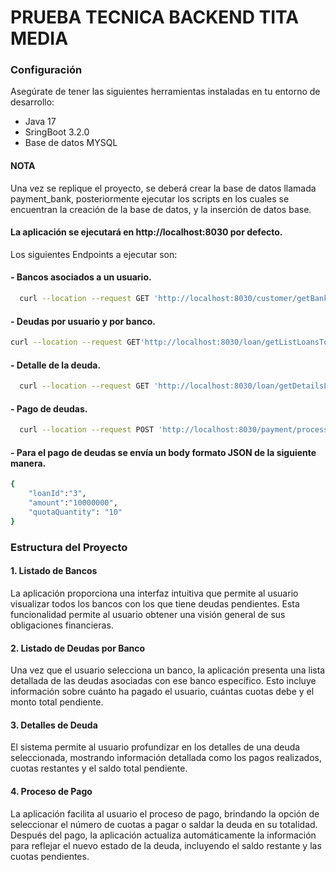 # PRUEBA TECNICA BACKEND TITA MEDIA

### Configuración
Asegúrate de tener las siguientes herramientas instaladas en tu entorno de desarrollo:
* Java 17
* SringBoot 3.2.0
* Base de datos MYSQL
#### NOTA
Una vez se replique el proyecto, se deberá crear la base de datos llamada payment_bank, posteriormente ejecutar los scripts en los cuales se encuentran la creación de la base de datos, y la inserción de datos base.
####  La aplicación se ejecutará en http://localhost:8030 por defecto.
Los siguientes Endpoints a ejecutar son:

#### - Bancos asociados a un usuario.
```bash
  curl --location --request GET 'http://localhost:8030/customer/getBanksForUser?dni=11223344'
  ```
#### - Deudas por usuario y por banco.
```bash
curl --location --request GET'http://localhost:8030/loan/getListLoansToBank?dni=11223344&bankId=3'
  ```
#### - Detalle de la deuda.
```bash
  curl --location --request GET 'http://localhost:8030/loan/getDetailsLoan?loanId=3'
  ```
#### - Pago de deudas.
```bash
  curl --location --request POST 'http://localhost:8030/payment/process'
  ```
#### - Para el pago de deudas se envía un body formato JSON de la siguiente manera.
```bash
{
    "loanId":"3",
    "amount":"10000000",
    "quotaQuantity": "10"
}
  ```

### Estructura del Proyecto
#### 1. Listado de Bancos
   La aplicación proporciona una interfaz intuitiva que permite al usuario visualizar todos los bancos con los que tiene deudas pendientes. Esta funcionalidad permite al usuario obtener una visión general de sus obligaciones financieras.

#### 2. Listado de Deudas por Banco
   Una vez que el usuario selecciona un banco, la aplicación presenta una lista detallada de las deudas asociadas con ese banco específico. Esto incluye información sobre cuánto ha pagado el usuario, cuántas cuotas debe y el monto total pendiente.

#### 3. Detalles de Deuda
   El sistema permite al usuario profundizar en los detalles de una deuda seleccionada, mostrando información detallada como los pagos realizados, cuotas restantes y el saldo total pendiente.

#### 4. Proceso de Pago
   La aplicación facilita al usuario el proceso de pago, brindando la opción de seleccionar el número de cuotas a pagar o saldar la deuda en su totalidad. Después del pago, la aplicación actualiza automáticamente la información para reflejar el nuevo estado de la deuda, incluyendo el saldo restante y las cuotas pendientes.